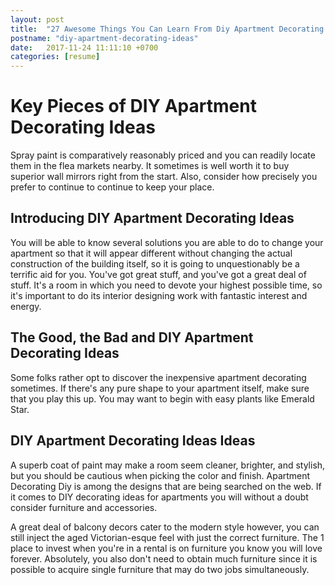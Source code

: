 ```yaml
---
layout: post
title:  "27 Awesome Things You Can Learn From Diy Apartment Decorating Ideas"
postname: "diy-apartment-decorating-ideas"
date:   2017-11-24 11:11:10 +0700
categories: [resume]
---
```

 Key Pieces of DIY Apartment Decorating Ideas 
==============================================

Spray paint is comparatively reasonably priced and you can readily locate them in the flea markets nearby. It sometimes is well worth it to buy superior wall mirrors right from the start. Also, consider how precisely you prefer to continue to continue to keep your place.

 Introducing DIY Apartment Decorating Ideas 
--------------------------------------------

You will be able to know several solutions you are able to do to change your apartment so that it will appear different without changing the actual construction of the building itself, so it is going to unquestionably be a terrific aid for you. You've got great stuff, and you've got a great deal of stuff. It's a room in which you need to devote your highest possible time, so it's important to do its interior designing work with fantastic interest and energy.

 The Good, the Bad and DIY Apartment Decorating Ideas 
------------------------------------------------------

Some folks rather opt to discover the inexpensive apartment decorating sometimes. If there's any pure shape to your apartment itself, make sure that you play this up. You may want to begin with easy plants like Emerald Star.

 DIY Apartment Decorating Ideas Ideas 
--------------------------------------

A superb coat of paint may make a room seem cleaner, brighter, and stylish, but you should be cautious when picking the color and finish. Apartment Decorating Diy is among the designs that are being searched on the web. If it comes to DIY decorating ideas for apartments you will without a doubt consider furniture and accessories.

A great deal of balcony decors cater to the modern style however, you can still inject the aged Victorian-esque feel with just the correct furniture. The 1 place to invest when you're in a rental is on furniture you know you will love forever. Absolutely, you also don't need to obtain much furniture since it is possible to acquire single furniture that may do two jobs simultaneously.
